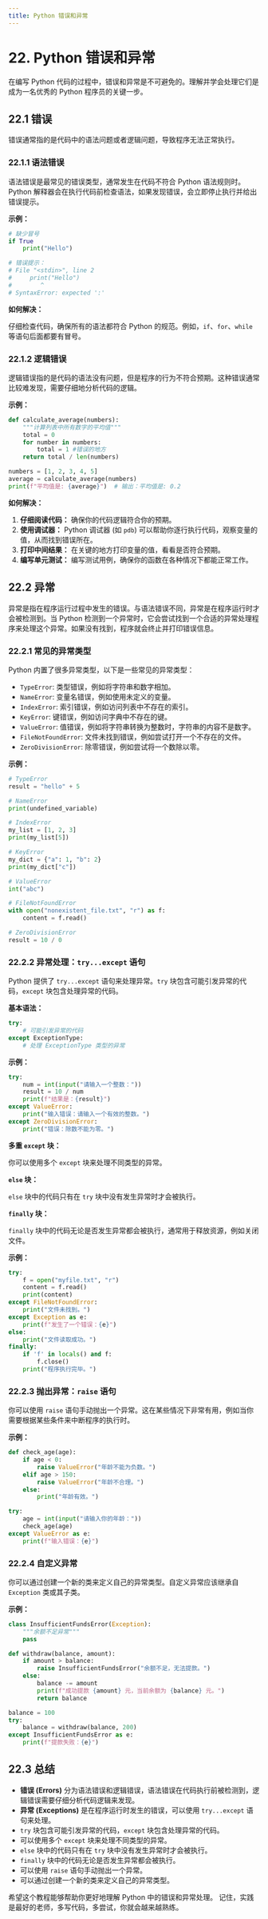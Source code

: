 ```yaml
---
title: Python 错误和异常
---
```


# 22. Python 错误和异常

在编写 Python 代码的过程中，错误和异常是不可避免的。理解并学会处理它们是成为一名优秀的 Python 程序员的关键一步。

## 22.1 错误

错误通常指的是代码中的语法问题或者逻辑问题，导致程序无法正常执行。

### 22.1.1 语法错误

语法错误是最常见的错误类型，通常发生在代码不符合 Python 语法规则时。Python 解释器会在执行代码前检查语法，如果发现错误，会立即停止执行并给出错误提示。

**示例：**

```python
# 缺少冒号
if True
    print("Hello")

# 错误提示：
# File "<stdin>", line 2
#     print("Hello")
#        ^
# SyntaxError: expected ':'
```

**如何解决：**

仔细检查代码，确保所有的语法都符合 Python 的规范。例如，`if`、`for`、`while` 等语句后面都要有冒号。

### 22.1.2 逻辑错误

逻辑错误指的是代码的语法没有问题，但是程序的行为不符合预期。这种错误通常比较难发现，需要仔细地分析代码的逻辑。

**示例：**

```python
def calculate_average(numbers):
    """计算列表中所有数字的平均值"""
    total = 0
    for number in numbers:
        total = 1 #错误的地方
    return total / len(numbers)

numbers = [1, 2, 3, 4, 5]
average = calculate_average(numbers)
print(f"平均值是: {average}")  # 输出：平均值是: 0.2
```

**如何解决：**

1.  **仔细阅读代码：** 确保你的代码逻辑符合你的预期。
2.  **使用调试器：** Python 调试器 (如 `pdb`) 可以帮助你逐行执行代码，观察变量的值，从而找到错误所在。
3.  **打印中间结果：** 在关键的地方打印变量的值，看看是否符合预期。
4.  **编写单元测试：** 编写测试用例，确保你的函数在各种情况下都能正常工作。

## 22.2 异常

异常是指在程序运行过程中发生的错误。与语法错误不同，异常是在程序运行时才会被检测到。当 Python 检测到一个异常时，它会尝试找到一个合适的异常处理程序来处理这个异常。如果没有找到，程序就会终止并打印错误信息。

### 22.2.1 常见的异常类型

Python 内置了很多异常类型，以下是一些常见的异常类型：

*   `TypeError`: 类型错误，例如将字符串和数字相加。
*   `NameError`: 变量名错误，例如使用未定义的变量。
*   `IndexError`: 索引错误，例如访问列表中不存在的索引。
*   `KeyError`: 键错误，例如访问字典中不存在的键。
*   `ValueError`: 值错误，例如将字符串转换为整数时，字符串的内容不是数字。
*   `FileNotFoundError`: 文件未找到错误，例如尝试打开一个不存在的文件。
*   `ZeroDivisionError`: 除零错误，例如尝试将一个数除以零。

**示例：**

```python
# TypeError
result = "hello" + 5

# NameError
print(undefined_variable)

# IndexError
my_list = [1, 2, 3]
print(my_list[5])

# KeyError
my_dict = {"a": 1, "b": 2}
print(my_dict["c"])

# ValueError
int("abc")

# FileNotFoundError
with open("nonexistent_file.txt", "r") as f:
    content = f.read()

# ZeroDivisionError
result = 10 / 0
```

### 22.2.2 异常处理：`try...except` 语句

Python 提供了 `try...except` 语句来处理异常。`try` 块包含可能引发异常的代码，`except` 块包含处理异常的代码。

**基本语法：**

```python
try:
    # 可能引发异常的代码
except ExceptionType:
    # 处理 ExceptionType 类型的异常
```

**示例：**

```python
try:
    num = int(input("请输入一个整数："))
    result = 10 / num
    print(f"结果是：{result}")
except ValueError:
    print("输入错误：请输入一个有效的整数。")
except ZeroDivisionError:
    print("错误：除数不能为零。")
```

**多重 `except` 块：**

你可以使用多个 `except` 块来处理不同类型的异常。

**`else` 块：**

`else` 块中的代码只有在 `try` 块中没有发生异常时才会被执行。

**`finally` 块：**

`finally` 块中的代码无论是否发生异常都会被执行，通常用于释放资源，例如关闭文件。

**示例：**

```python
try:
    f = open("myfile.txt", "r")
    content = f.read()
    print(content)
except FileNotFoundError:
    print("文件未找到。")
except Exception as e:
    print(f"发生了一个错误：{e}")
else:
    print("文件读取成功。")
finally:
    if 'f' in locals() and f:
        f.close()
    print("程序执行完毕。")
```

### 22.2.3 抛出异常：`raise` 语句

你可以使用 `raise` 语句手动抛出一个异常。这在某些情况下非常有用，例如当你需要根据某些条件来中断程序的执行时。

**示例：**

```python
def check_age(age):
    if age < 0:
        raise ValueError("年龄不能为负数。")
    elif age > 150:
        raise ValueError("年龄不合理。")
    else:
        print("年龄有效。")

try:
    age = int(input("请输入你的年龄："))
    check_age(age)
except ValueError as e:
    print(f"输入错误：{e}")
```

### 22.2.4 自定义异常

你可以通过创建一个新的类来定义自己的异常类型。自定义异常应该继承自 `Exception` 类或其子类。

**示例：**

```python
class InsufficientFundsError(Exception):
    """余额不足异常"""
    pass

def withdraw(balance, amount):
    if amount > balance:
        raise InsufficientFundsError("余额不足，无法提款。")
    else:
        balance -= amount
        print(f"成功提款 {amount} 元，当前余额为 {balance} 元。")
        return balance

balance = 100
try:
    balance = withdraw(balance, 200)
except InsufficientFundsError as e:
    print(f"提款失败：{e}")
```

## 22.3 总结

*   **错误 (Errors)** 分为语法错误和逻辑错误，语法错误在代码执行前被检测到，逻辑错误需要仔细分析代码逻辑来发现。
*   **异常 (Exceptions)** 是在程序运行时发生的错误，可以使用 `try...except` 语句来处理。
*   `try` 块包含可能引发异常的代码，`except` 块包含处理异常的代码。
*   可以使用多个 `except` 块来处理不同类型的异常。
*   `else` 块中的代码只有在 `try` 块中没有发生异常时才会被执行。
*   `finally` 块中的代码无论是否发生异常都会被执行。
*   可以使用 `raise` 语句手动抛出一个异常。
*   可以通过创建一个新的类来定义自己的异常类型。

希望这个教程能够帮助你更好地理解 Python 中的错误和异常处理。 记住，实践是最好的老师，多写代码，多尝试，你就会越来越熟练。